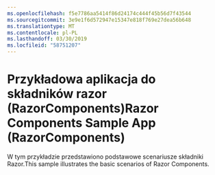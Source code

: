 ```yaml
---
ms.openlocfilehash: f5e7786aa5414f86d24174c444f45b56d7f43544
ms.sourcegitcommit: 3e9e1f6d572947e15347e818f769e27dea56b648
ms.translationtype: MT
ms.contentlocale: pl-PL
ms.lasthandoff: 03/30/2019
ms.locfileid: "58751207"
---
```

# <a name="razor-components-sample-app-razorcomponents"></a><span data-ttu-id="4f9b8-101">Przykładowa aplikacja do składników razor (RazorComponents)</span><span class="sxs-lookup"><span data-stu-id="4f9b8-101">Razor Components Sample App (RazorComponents)</span></span>

<span data-ttu-id="4f9b8-102">W tym przykładzie przedstawiono podstawowe scenariusze składniki Razor.</span><span class="sxs-lookup"><span data-stu-id="4f9b8-102">This sample illustrates the basic scenarios of Razor Components.</span></span>
